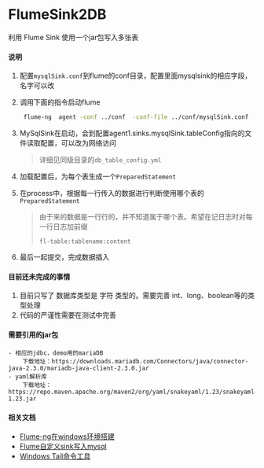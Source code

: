 # FlumeSink2DB
利用 Flume Sink 使用一个jar包写入多张表

#### 说明
1. 配置`mysqlSink.conf`到flume的conf目录，配置里面mysqlsink的相应字段，名字可以改
1. 调用下面的指令启动flume
    ```bash
     flume-ng  agent -conf ../conf  -conf-file ../conf/mysqlSink.conf  -name agent1  -property flume.root.logger=INFO,console
    ```
1. MySqlSink在启动，会到配置agent1.sinks.mysqlSink.tableConfig指向的文件读取配置，可以改为网络访问

   > 详细见同级目录的`db_table_config.yml`

2. 加载配置后，为每个表生成一个`PreparedStatement`

3. 在process中，根据每一行传入的数据进行判断使用哪个表的`PreparedStatement`

   > 由于来的数据是一行行的，并不知道属于哪个表。希望在记日志时对每一行日志加前缀
   >
   > `fl-table:tablename:content`

4. 最后一起提交，完成数据插入

#### 目前还未完成的事情
1. 目前只写了 数据库类型是 字符 类型的。需要完善 int、long、boolean等的类型处理
2. 代码的严谨性需要在测试中完善

#### 需要引用的jar包

```
- 相应的jdbc，demo用的mariaDB
	下载地址：https://downloads.mariadb.com/Connectors/java/connector-java-2.3.0/mariadb-java-client-2.3.0.jar
- yaml解析库
	下载地址：https://repo.maven.apache.org/maven2/org/yaml/snakeyaml/1.23/snakeyaml-1.23.jar
```

#### 相关文档
- [Flume-ng在windows环境搭建](https://blog.csdn.net/antgan/article/details/52087926)
- [Flume自定义sink写入mysql](https://blog.csdn.net/u012373815/article/details/54098581)
- [Windows Tail命令工具](https://www.jianshu.com/p/743964656bb4)